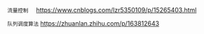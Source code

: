 `流量控制  `  https://www.cnblogs.com/lzr5350109/p/15265403.html

`队列调度算法`  https://zhuanlan.zhihu.com/p/163812643